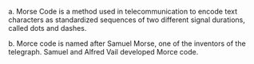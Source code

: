 a. Morse Code is a method used in telecommunication to encode text characters as standardized sequences of two different signal durations, called dots and dashes. 

b. Morce code is named after Samuel Morse, one of the inventors of the telegraph. Samuel and Alfred Vail developed Morce code.

